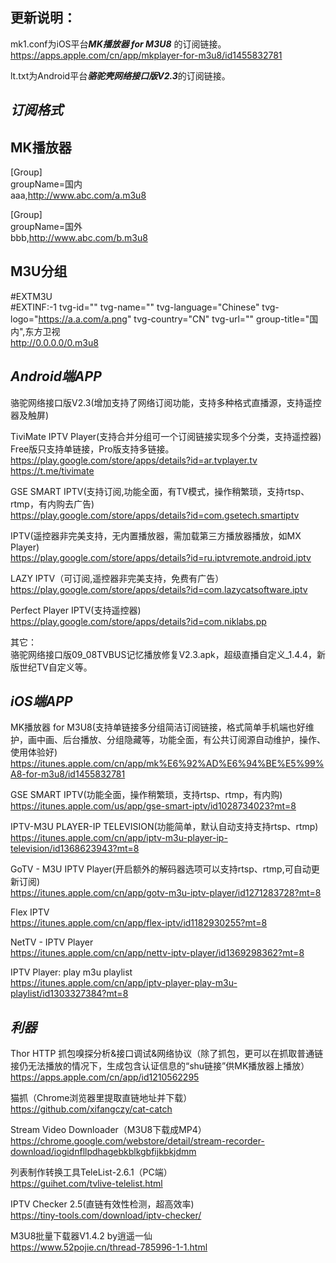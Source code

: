## 更新说明：   
mk1.conf为iOS平台***MK播放器 for M3U8*** 的订阅链接。  
https://apps.apple.com/cn/app/mkplayer-for-m3u8/id1455832781

lt.txt为Android平台***骆驼壳网络接口版V2.3***的订阅链接。   

## ***订阅格式***  
## MK播放器  

[Group]  
groupName=国内  
aaa,http://www.abc.com/a.m3u8  

[Group]  
groupName=国外  
bbb,http://www.abc.com/b.m3u8  

## M3U分组  
#EXTM3U  
#EXTINF:-1 tvg-id="" tvg-name="" tvg-language="Chinese" tvg-logo="https://a.a.com/a.png" tvg-country="CN" tvg-url="" group-title="国内",东方卫视  
http://0.0.0.0/0.m3u8


## ***Android端APP***  
骆驼网络接口版V2.3(增加支持了网络订阅功能，支持多种格式直播源，支持遥控器及触屏)   


TiviMate IPTV Player(支持合并分组可一个订阅链接实现多个分类，支持遥控器)  
Free版只支持单链接，Pro版支持多链接。  
https://play.google.com/store/apps/details?id=ar.tvplayer.tv  
https://t.me/tivimate  
	
GSE SMART IPTV(支持订阅,功能全面，有TV模式，操作稍繁琐，支持rtsp、rtmp，有内购去广告)  
https://play.google.com/store/apps/details?id=com.gsetech.smartiptv

IPTV(遥控器非完美支持，无内置播放器，需加载第三方播放器播放，如MX Player)  
https://play.google.com/store/apps/details?id=ru.iptvremote.android.iptv

LAZY IPTV（可订阅,遥控器非完美支持，免费有广告）  
https://play.google.com/store/apps/details?id=com.lazycatsoftware.iptv

Perfect Player IPTV(支持遥控器)  
https://play.google.com/store/apps/details?id=com.niklabs.pp

其它：  
骆驼网络接口版09_08TVBUS记忆播放修复V2.3.apk，超级直播自定义_1.4.4，新版世纪TV自定义等。

## ***iOS端APP***

MK播放器 for M3U8(支持单链接多分组简洁订阅链接，格式简单手机端也好维护，画中画、后台播放、分组隐藏等，功能全面，有公共订阅源自动维护，操作、使用体验好)  
https://itunes.apple.com/cn/app/mk%E6%92%AD%E6%94%BE%E5%99%A8-for-m3u8/id1455832781

GSE SMART IPTV(功能全面，操作稍繁琐，支持rtsp、rtmp，有内购)  
https://itunes.apple.com/us/app/gse-smart-iptv/id1028734023?mt=8

IPTV-M3U PLAYER-IP TELEVISION(功能简单，默认自动支持支持rtsp、rtmp)  
https://itunes.apple.com/cn/app/iptv-m3u-player-ip-television/id1368623943?mt=8

GoTV - M3U IPTV Player(开启额外的解码器选项可以支持rtsp、rtmp,可自动更新订阅)  
https://itunes.apple.com/cn/app/gotv-m3u-iptv-player/id1271283728?mt=8

Flex IPTV  
https://itunes.apple.com/cn/app/flex-iptv/id1182930255?mt=8

NetTV - IPTV Player  
https://itunes.apple.com/cn/app/nettv-iptv-player/id1369298362?mt=8

IPTV Player: play m3u playlist  
https://itunes.apple.com/cn/app/iptv-player-play-m3u-playlist/id1303327384?mt=8

## ***利器***
Thor HTTP 抓包嗅探分析&接口调试&网络协议（除了抓包，更可以在抓取普通链接仍无法播放的情况下，生成包含认证信息的“shu链接”供MK播放器上播放）  
https://apps.apple.com/cn/app/id1210562295

猫抓（Chrome浏览器里提取直链地址并下载）  
https://github.com/xifangczy/cat-catch

Stream Video Downloader（M3U8下载成MP4）  
https://chrome.google.com/webstore/detail/stream-recorder-download/iogidnfllpdhagebkblkgbfijkbkjdmm

列表制作转换工具TeleList-2.6.1（PC端）  
https://guihet.com/tvlive-telelist.html

IPTV Checker 2.5(直链有效性检测，超高效率)  
https://tiny-tools.com/download/iptv-checker/

M3U8批量下载器V1.4.2 by逍遥一仙  
https://www.52pojie.cn/thread-785996-1-1.html
